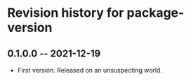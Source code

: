# Revision history for package-version

## 0.1.0.0 -- 2021-12-19

* First version. Released on an unsuspecting world.
